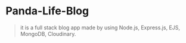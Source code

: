 # Panda-Life-Blog
> it is a full stack blog app made by using Node.js, Express.js, EJS, MongoDB, Cloudinary.